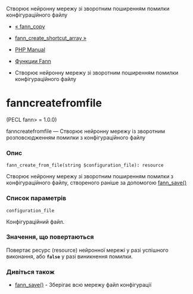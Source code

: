 Створює нейронну мережу зі зворотним поширенням помилки конфігураційного файлу

-   [« fann\_copy](function.fann-copy.html)
    
-   [fann\_create\_shortcut\_array »](function.fann-create-shortcut-array.html)
    
-   [PHP Manual](index.html)
    
-   [Функции Fann](ref.fann.html)
    
-   Створює нейронну мережу зі зворотним поширенням помилки конфігураційного файлу
    

# fanncreatefromfile

(PECL fann> = 1.0.0)

fanncreatefromfile — Створює нейронну мережу із зворотним розповсюдженням помилки з конфігураційного файлу

### Опис

```methodsynopsis
fann_create_from_file(string $configuration_file): resource
```

Створює нейронну мережу зі зворотним поширенням помилки з конфігураційного файлу, створеного раніше за допомогою [fann\_save()](function.fann-save.html)

### Список параметрів

`configuration_file`

Конфігураційний файл.

### Значення, що повертаються

Повертає ресурс (resource) нейронної мережі у разі успішного виконання, або **`false`** у разі виникнення помилки.

### Дивіться також

-   [fann\_save()](function.fann-save.html) - Зберігає всю мережу файл конфігурації